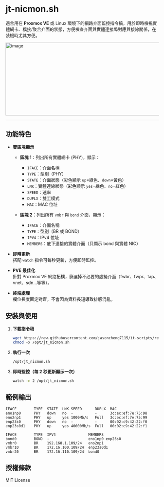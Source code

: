 # jt-nicmon.sh

適合用在 **Proxmox VE** 或 Linux 環境下的網路介面監控指令搞，用於即時檢視實體網卡、橋接/聚合介面的狀態，方便檢查介面與實體連接埠對應與接線關係，在裝機時尤其方便。

<img width="815" height="239" alt="image" src="https://github.com/user-attachments/assets/5b4f73c5-d039-433a-b453-fd60331ccd18" />

---

## 功能特色

- **雙區塊顯示**
  - **區塊 1**：列出所有實體網卡 (PHY)，顯示：
    - `IFACE`：介面名稱
    - `TYPE`：型別（PHY）
    - `STATE`：介面狀態（彩色顯示 `up`=綠色、`down`=黃色）
    - `LNK`：實體連線狀態（彩色顯示 `yes`=綠色、`no`=紅色）
    - `SPEED`：速率
    - `DUPLX`：雙工模式
    - `MAC`：MAC 位址

  - **區塊 2**：列出所有 `vmbr` 與 `bond` 介面，顯示：
    - `IFACE`：介面名稱
    - `TYPE`：型別（BR 或 BOND）
    - `IPV4`：IPv4 位址
    - `MEMBERS`：底下連接的實體介面（只顯示 bond 與實體 NIC）

- **即時更新**  
  搭配 `watch` 指令可每秒更新，方便即時監控。

- **PVE 最佳化**  
  針對 Proxmox VE 網路拓樸，篩選掉不必要的虛擬介面（fwbr、fwpr、tap、vnet、sdn...等等）。

- **終端處理**  
  欄位長度固定對齊，不會因為資料長短導致排版混亂。

## 安裝與使用

1. **下載指令稿**
   ```bash
   wget https://raw.githubusercontent.com/jasoncheng7115/it-scripts/refs/heads/master/jt_nicmon/jt_nicmon.sh -O /opt/jt_nicmon.sh
   chmod +x /opt/jt_nicmon.sh
   ```

2. **執行一次**

   ```bash
   /opt/jt_nicmon.sh
   ```

3. **即時監控（每 2 秒更新顯示一次）**

   ```bash
   watch -n 2 /opt/jt_nicmon.sh
   ```

## 範例輸出

```
IFACE        TYPE  STATE  LNK SPEED      DUPLX  MAC
eno1np0      PHY   down   no  -          -      3c:ec:ef:7e:75:98
eno2np1      PHY   up     yes 1000Mb/s   Full   3c:ec:ef:7e:75:99
enp23s0      PHY   down   no  -          -      00:02:c9:42:22:f0
enp23s0d1    PHY   up     yes 40000Mb/s  Full   00:02:c9:42:22:f1

IFACE        TYPE  IPV4               MEMBERS
bond0        BOND  -                  eno1np0 enp23s0
vmbr0        BR    192.168.1.109/24   eno2np1
vmbr10       BR    172.16.100.109/24  enp23s0d1
vmbr20       BR    172.16.110.109/24  bond0
```

## 授權條款
MIT License
